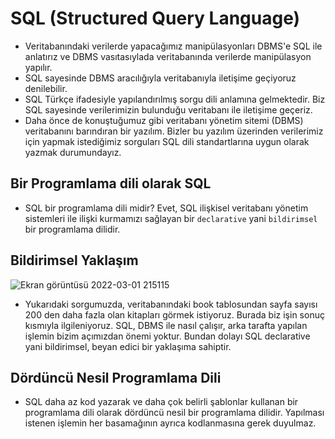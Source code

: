# SQL (Structured Query Language) 
- Veritabanındaki verilerde yapacağımız  manipülasyonları DBMS'e SQL ile anlatırız ve DBMS vasıtasıylada veritabanında verilerde manipülasyon yapılır.
- SQL sayesinde DBMS aracılığıyla veritabanıyla iletişime geçiyoruz denilebilir.
- SQL Türkçe ifadesiyle yapılandırılmış sorgu dili anlamına gelmektedir. Biz SQL sayesinde verilerimizin bulunduğu veritabanı ile iletişime geçeriz.
- Daha önce de konuştuğumuz gibi veritabanı yönetim sitemi (DBMS) veritabanını barındıran bir yazılım. Bizler bu yazılım üzerinden verilerimiz için yapmak istediğimiz sorguları SQL dili standartlarına uygun olarak yazmak durumundayız.
## Bir Programlama dili olarak SQL
- SQL bir programlama dili midir? Evet, SQL ilişkisel veritabanı yönetim sistemleri ile ilişki kurmamızı sağlayan bir `declarative` yani `bildirimsel` bir programlama dilidir.
## Bildirimsel Yaklaşım
![Ekran görüntüsü 2022-03-01 215115](https://user-images.githubusercontent.com/89224500/156230146-2d58f38e-db18-48a3-85ed-8d361f9c03d2.png)
- Yukarıdaki sorgumuzda, veritabanındaki book tablosundan sayfa sayısı 200 den daha fazla olan kitapları görmek istiyoruz. Burada biz işin sonuç kısmıyla ilgileniyoruz. SQL, DBMS ile nasıl çalışır, arka tarafta yapılan işlemin bizim açımızdan önemi yoktur. Bundan dolayı SQL declarative yani bildirimsel, beyan edici bir yaklaşıma sahiptir.
## Dördüncü Nesil Programlama Dili
- SQL daha az kod yazarak ve daha çok belirli şablonlar kullanan bir programlama dili olarak dördüncü nesil bir programlama dilidir. Yapılması istenen işlemin her basamağının ayrıca kodlanmasına gerek duyulmaz.
